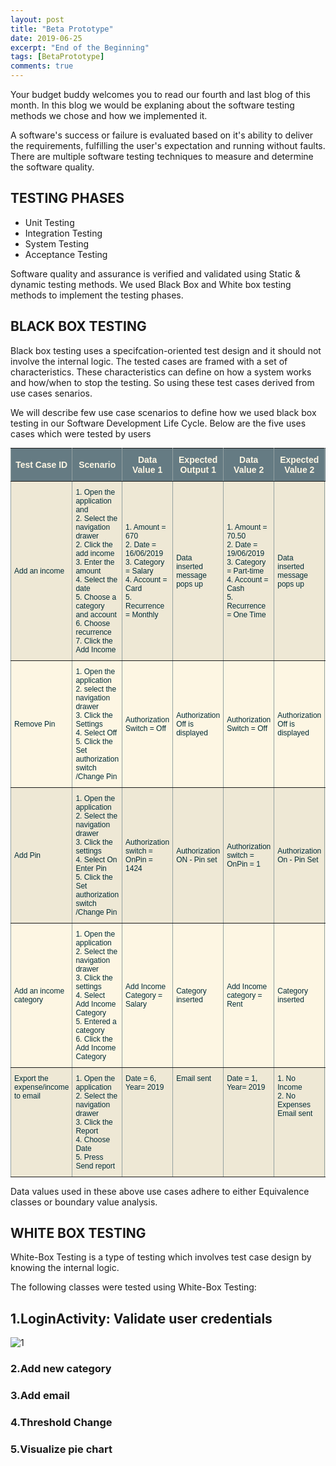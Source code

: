 ```yaml
---
layout: post
title: "Beta Prototype"
date: 2019-06-25
excerpt: "End of the Beginning"
tags: [BetaPrototype]
comments: true
---
```


<style type="text/css">
.tg  {border-collapse:collapse;border-spacing:0;border-color:#93a1a1;margin:0px auto;}
.tg td{font-family:Arial, sans-serif;font-size:14px;padding:10px 5px;border-style:solid;border-width:1px;overflow:hidden;word-break:normal;border-color:#93a1a1;color:#002b36;background-color:#fdf6e3;}
.tg th{font-family:Arial, sans-serif;font-size:14px;font-weight:normal;padding:10px 5px;border-style:solid;border-width:1px;overflow:hidden;word-break:normal;border-color:#93a1a1;color:#fdf6e3;background-color:#657b83;}
.tg .tg-ui02{font-weight:bold;font-size:14px;font-family:"Comic Sans MS", cursive, sans-serif !important;;border-color:inherit;text-align:center}
.tg .tg-rvz5{font-size:12px;font-family:"Comic Sans MS", cursive, sans-serif !important;;border-color:inherit;text-align:left}
.tg .tg-njni{background-color:#eee8d5;font-size:12px;border-color:inherit;text-align:left;vertical-align:top}
.tg .tg-vh8w{background-color:#eee8d5;font-size:12px;font-family:"Comic Sans MS", cursive, sans-serif !important;;border-color:inherit;text-align:left;vertical-align:top}
.tg .tg-osll{background-color:#eee8d5;font-size:12px;font-family:"Comic Sans MS", cursive, sans-serif !important;;border-color:inherit;text-align:left}
</style>

Your budget buddy welcomes you to read our fourth and last blog of this month. In this blog we would be explaning about the software testing methods we chose and how we implemented it.

<p>A software's success or failure is evaluated based on it's ability to deliver the requirements, fulfilling the user's expectation and running without faults. There are multiple software testing techniques to measure and determine the software quality.</p>

<h2>TESTING PHASES</h2>
<ul>
<li>Unit Testing</li>
<li>Integration Testing</li>
<li>System Testing</li>
<li>Acceptance Testing</li>
</ul>

<p>Software quality and assurance is verified and validated using Static & dynamic testing methods. We used Black Box and White box testing methods to implement the testing phases.</p>


<h2>BLACK BOX TESTING </h2>
<p> Black box testing uses a specifcation-oriented test design and it should not involve the internal logic. The tested cases are framed with a set of characteristics. These characteristics can define on how a system works and how/when to stop the testing. So using these test cases derived from use cases senarios. </p>

<p>We will describe few use case scenarios to define how we used black box testing in our Software Development Life Cycle. Below are the five uses cases which were tested by users</p>

<table class="tg">
  <tr>
    <th class="tg-ui02">Test Case ID</th>
    <th class="tg-ui02">Scenario</th>
    <th class="tg-ui02">Data Value 1</th>
    <th class="tg-ui02">Expected Output 1</th>
    <th class="tg-ui02">Data Value 2</th>
    <th class="tg-ui02">Expected Value 2</th>
    <th class="tg-ui02">Actual Results</th>
  </tr>
  <tr>
    <td class="tg-osll">Add an income</td>
    <td class="tg-osll">1. Open the application and <br>2. Select the navigation drawer<br>2. Click the add income<br>3. Enter the amount<br>4. Select the date<br>5. Choose a category and account<br>6. Choose recurrence<br>7. Click the Add Income</td>
    <td class="tg-osll">1. Amount = 670<br>2. Date = 16/06/2019<br>3. Category = Salary<br>4. Account = Card<br>5. Recurrence = Monthly</td>
    <td class="tg-osll">Data inserted message pops up</td>
    <td class="tg-osll">1. Amount = 70.50<br>2. Date = 19/06/2019<br>3. Category = Part-time<br>4. Account = Cash<br>5. Recurrence = One Time</td>
    <td class="tg-osll">Data inserted message pops up</td>
    <td class="tg-osll">Data inserted in both the cases</td>
  </tr>
  <tr>
    <td class="tg-rvz5">Remove Pin</td>
    <td class="tg-rvz5">1. Open the application <br>2. select the navigation drawer<br>3. Click the Settings<br>4. Select Off<br>5. Click the Set authorization switch /Change Pin</td>
    <td class="tg-rvz5">Authorization Switch = Off</td>
    <td class="tg-rvz5">Authorization Off is displayed</td>
    <td class="tg-rvz5">Authorization Switch = Off</td>
    <td class="tg-rvz5">Authorization Off is displayed</td>
    <td class="tg-rvz5">Authorization OFF</td>
  </tr>
  <tr>
    <td class="tg-osll">Add Pin</td>
    <td class="tg-osll">1. Open the application <br>2. Select the navigation drawer<br>3. Click the settings<br>4. Select On Enter Pin<br>5. Click the Set authorization switch /Change Pin</td>
    <td class="tg-osll">Authorization switch = OnPin = 1424</td>
    <td class="tg-osll">Authorization ON - Pin set</td>
    <td class="tg-osll">Authorization switch = OnPin = 1</td>
    <td class="tg-osll">Authorization On - Pin Set</td>
    <td class="tg-osll">Authorization On - Pin set;</td>
  </tr>
  <tr>
    <td class="tg-rvz5">Add an income category</td>
    <td class="tg-rvz5">1. Open the application <br>2. Select the navigation drawer<br>3. Click the settings<br>4. Select Add Income Category<br>5. Entered a category<br>6. Click the Add Income Category</td>
    <td class="tg-rvz5">Add Income Category = Salary</td>
    <td class="tg-rvz5">Category inserted</td>
    <td class="tg-rvz5">Add Income category = Rent</td>
    <td class="tg-rvz5">Category inserted</td>
    <td class="tg-rvz5">Category inserted</td>
  </tr>
  <tr>
    <td class="tg-vh8w">Export the expense/income to email</td>
    <td class="tg-vh8w">1. Open the application <br>2. Select the navigation drawer<br>3. Click the Report<br>4. Choose Date<br>5. Press Send report</td>
    <td class="tg-vh8w">Date = 6, Year= 2019</td>
    <td class="tg-vh8w">Email sent</td>
    <td class="tg-vh8w">Date = 1, Year= 2019</td>
    <td class="tg-vh8w">1. No Income<br>2. No Expenses <br>Email sent</td>
    <td class="tg-vh8w">Email sent</td>
  </tr>
</table>

<p>Data values used in these above use cases adhere to either Equivalence classes or boundary value analysis.</p>



<h2>WHITE BOX TESTING</h2>

White-Box Testing is a type of testing which involves test case design by knowing the internal logic.

The following classes were tested using White-Box Testing:

<h2>1.LoginActivity: Validate user credentials</h2>
<img src="https://live.staticflickr.com/65535/48119726161_7780b80388_o_d.png" alt="1" align="center">



<h3>2.Add new category </h3>
<h3>3.Add email</h3>
<h3>4.Threshold Change </h3>
<h3>5.Visualize pie chart</h3>
